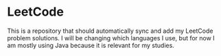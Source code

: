 # LeetCode
This is a repository that should automatically sync and add my LeetCode problem solutions. I will be changing which languages I use, but for now I am mostly using Java because it is relevant for my studies.
